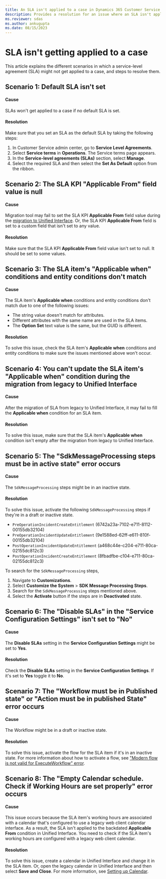 ```yaml
---
title: An SLA isn't applied to a case in Dynamics 365 Customer Service
description: Provides a resolution for an issue where an SLA isn't applied to a case in Microsoft Dynamics 365 Customer Service.
ms.reviewer: sdas
ms.author: ankugupta
ms.date: 08/15/2023
---
```

# SLA isn't getting applied to a case

This article explains the different scenarios in which a service-level agreement (SLA) might not get applied to a case, and steps to resolve them.

## Scenario 1: Default SLA isn't set

#### Cause

SLAs won't get applied to a case if no default SLA is set.

#### Resolution

Make sure that you set an SLA as the default SLA by taking the following steps:

1. In Customer Service admin center, go to **Service Level Agreements**.
2. Select **Service terms** in **Operations**. The Service terms page appears.
3. In the **Service-level agreements (SLAs)** section, select **Manage**.
4. Select the required SLA and then select the **Set As Default** option from the ribbon.

## Scenario 2: The SLA KPI "Applicable From" field value is null

#### Cause

Migration tool may fail to set the SLA KPI **Applicable From** field value during the [migration to Unified Interface](/dynamics365/customer-service/migrate-automatic-record-creation-and-sla-agreements#migrate-automatic-record-creation-rules-and-service-level-agreements). Or, the SLA KPI **Applicable From** field is set to a custom field that isn't set to any value.

#### Resolution

Make sure that the SLA KPI **Applicable From** field value isn't set to null. It should be set to some values.

## Scenario 3: The SLA item's "Applicable when" conditions and entity conditions don't match

#### Cause

The SLA item's **Applicable when** conditions and entity conditions don't match due to one of the following issues:

- The string value doesn't match for attributes.
- Different attributes with the same name are used in the SLA items.
- The **Option Set** text value is the same, but the GUID is different.

#### Resolution

To solve this issue, check the SLA item's **Applicable when** conditions and entity conditions to make sure the issues mentioned above won't occur.

## Scenario 4: You can't update the SLA item's "Applicable when" condition during the migration from legacy to Unified Interface

#### Cause

After the migration of SLA from legacy to Unified Interface, it may fail to fill the **Applicable when** condition for an SLA item.

#### Resolution

To solve this issue, make sure that the SLA item's **Applicable when** condition isn't empty after the migration from legacy to Unified Interface.

## Scenario 5: The "SdkMessageProcessing steps must be in active state" error occurs

#### Cause

The `SdkMessageProcessing` steps might be in an inactive state.

#### Resolution

To solve this issue, activate the following `SdkMessageProcessing` steps if they're in a draft or inactive state.

- `PreOperationIncidentCreateEntitlement` (6742a23a-7102-e711-8112-00155db32104)
- `PreOperationIncidentUpdateEntitlement` (9e1588ed-62ff-e611-810f-00155db32104)
- `PostOperationIncidentUpdateEntitlement` (a468c44e-c204-e711-80ca-02155dc812c3)
- `PostOperationIncidentCreateEntitlement` (8fbadfbe-c104-e711-80ca-02155dc812c3)

To search for the `SdkMessageProcessing` steps,

1. Navigate to **Customizations**.
2. Select **Customize the System** > **SDK Message Processing Steps**.
3. Search for the `SdkMessageProcessing` steps mentioned above.
4. Select the **Activate** button if the steps are in **Deactivated** state.

## Scenario 6: The "Disable SLAs" in the "Service Configuration Settings" isn't set to "No"

#### Cause

The **Disable SLAs** setting in the **Service Configuration Settings** might be set to **Yes**.

#### Resolution

Check the **Disable SLAs** setting in the **Service Configuration Settings**. If it's set to **Yes** toggle it to **No**.

## Scenario 7: The "Workflow must be in Published state" or "Action must be in published State" error occurs

#### Cause

The Workflow might be in a draft or inactive state.

#### Resolution

To solve this issue, activate the flow for the SLA item if it's in an inactive state. For more information about how to activate a flow, see ["Modern flow is not valid for ExecuteWorkflow" error](sla-modern-flow-not-valid.md).

## Scenario 8: The "Empty Calendar schedule. Check if Working Hours are set properly" error occurs

#### Cause

This issue occurs because the SLA item's working hours are associated with a calendar that's configured to use a legacy web client calendar interface. As a result, the SLA isn't applied to the backdated **Applicable From** condition in Unified Interface. You need to check if the SLA item's working hours are configured with a legacy web client calendar.

#### Resolution

To solve this issue, create a calendar in Unified Interface and change it in the SLA item. Or, open the legacy calendar in Unified Interface and then select **Save and Close**. For more information, see [Setting up Calendar](/dynamics365/customer-service/create-customer-service-schedule-define-work-hours).
